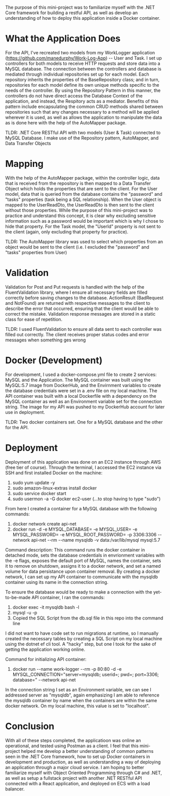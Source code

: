 The purpose of this mini-project was to familiarize myself with the .NET Core framework for building a restful API, as well as develop an 
understanding of how to deploy this application inside a Docker container. 

# What the Application Does
For the API, I've recreated two models from my WorkLogger application (https://github.com/manedurphy/Work-Log-App) -- User and Task. I set up controllers for
both models to receive HTTP requests and store data into a MySQL database. The connection between the controllers and database is mediated through individual
repositories set up for each model. Each repository inherits the properties of the BaseRepository class; and in turn, repositories for each model define its own
unique methods specific to the needs of the controller. By using the Repository Pattern in this manner, the controllers do not have direct access the
Database Context of the application, and instead, the Respitory acts as a mediator. Benefits of this pattern include encapsulating the common CRUD methods
shared between repositories such that any changes necessary to a method will be applied wherever it is used, as well as allows the application to manipulate the
data as is done here with the help of the AutoMapper package.

TLDR: .NET Core RESTful API with two models (User & Task) connected to MySQL Database. I make use of the Repository pattern, AutoMapper, and Data Transfer Objects

# Mapping
With the help of the AutoMapper package, within the controller logic, data that is received from the repository is then mapped to a Data Transfer Object which
holds the properties that are sent to the client. For the User model, data that is queried from the database contains the "password" and "tasks" properties (task 
being a SQL relationship). When the User object is mapped to the UserReadDto, the UserReadDto is then sent to the client without those properties. While the purpose 
of this mini-project was to practice and understand this concept, it is clear why excluding sensitive information such as a password would be important which is why
I chose to hide that property. For the Task model, the "UserId" property is not sent to the client (again, only excluding that property for practice).

TLDR: The AutoMapper library was used to select which properties from an object would be sent to the client (i.e. I excluded the "password" and "tasks" properties
from User)

# Validation
Validation for Post and Put requests is handled with the help of the FluentValidation library, where I ensure all necessary fields are filled correctly before
saving changes to the database. ActionResult (BadRequest and NotFound) are returned with respective messages to the client to describe the error that occurred,
ensuring that the client would be able to correct the mistake. Validation response messages are stored in a static class for ease of repetition.

TLDR: I used FluentValidation to ensure all data sent to each controller was filled out correctly. The client receives proper status codes and error messages when
something ges wrong

# Docker (Development)
For development, I used a docker-compose.yml file to create 2 services: MySQL and the Application. The MySQL container was built using the MySQL:5.7 image from
DockerHub, and the Envirnment variables to create the database credentials were set in a .env file on my local machine. The API container was built with a local 
Dockerfile with a dependency on the MySQL container as well as an Environment variable set for the connection string. The image for my API was pushed to my
DockerHub account for later use in deployment.

TLDR: Two docker containers set. One for a MySQL database and the other for the API.

# Deployment
Deployment of this application was done on an EC2 instance through AWS (free tier of course). Through the terminal, I accessed the EC2 instance via SSH and first
installed Docker on the machine:
  1. sudo yum update -y
  2. sudo amazon-linux-extras install docker
  3. sudo service docker start
  4. sudo usermon -a -G docker ec2-user (...to stop having to type "sudo")
 
 From here I created a container for a MySQL database with the following commands:
  1. docker network create api-net
  2. docker run -d -e MYSQL_DATABASE=<dbName> -e MYSQL_USER=<dbUsername> 
     -e MYSQL_PASSWORD=<password> -e MYSQL_ROOT_PASSWORD=<rootPassword>
     -p 3306:3306 --network api-net --rm --name mysqldb -v data:/var/lib/mysql mysql:5.7
  
Command description: This command runs the docker container in detached mode, sets the database credentials in envrionment variables with the -e flags, exposes
the default port of MySQL, names the container, sets it to remove on shutdown, assigns it to a docker network, and set a named volume for data persistance upon
container removal. By creating a docker network, I can set up my API container to communicate with the mysqldb container using its name in the connection string.

To ensure the database would be ready to make a connection with the yet-to-be-made API container, I ran the commands:
  1. docker exec -it mysqldb bash -l
  2. mysql -u <dbUsername> -p <password>
  3. Copied the SQL Script from the db.sql file in this repo into the command line

I did not want to have code set to run migrations at runtime, so I manually created the necessary tables by creating a SQL Script on my local machine using the
dotnet ef cli tool. A "hacky" step, but one I took for the sake of getting the application working online. 

Command for initializing API container:
  1. docker run --name work-logger --rm -p 80:80 -d -e MYSQL_CONNECTION="server=mysqldb;
     userid=<dbUsername>; pwd=<password>; port=3306; database=<dbName>" --network api-net <imageFromDockerHub>
 
 In the connection string I set as an Environment variable, we can see I addressed server as "mysqldb", again emphasizing I am able to reference the mysqldb 
 container by name when the containers are within the same docker network. On my local machine, this value is set to "localhost".
 
 # Conclusion
 With all of these steps completed, the applicatioon was online an operational, and tested using Postman as a client. I feel that this mini-project helped me
 develop a better understanding of common patterns seen in the .NET Core framework, how to set up Docker containers in development and production, as well as 
 understanding a way of deploying an application through a major cloud service. I am hoping to better familiarize myself with Object Oriented Programming through
 C# and .NET, as well as setup a fullstack project with another .NET RESTful API connected with a React application, and deployed on ECS with a load balancer.
 
 
 
 
 
 
